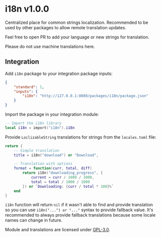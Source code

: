 # i18n v1.0.0

Centralized place for common strings localization. Recommended to be used by
other packages to allow remote translation updates.

Feel free to open PR to add your language or new strings for translation.

Please do not use machine translations here.

## Integration

Add `i18n` package to your integration package inputs:

```json
{
    "standard": 1,
    "inputs": {
        "i18n": "http://127.0.0.1:8080/packages/i18n/package.json"
    }
}
```

Import the package in your integration module:

```lua
-- Import the i18n library
local i18n = import("i18n").i18n
```

Provide `LoclizableString` translations for strings from the `locales.toml` file:

```lua
return {
    -- Simple translation
    title = i18n("download") or "Download",

    -- Translation with options
    format = function(curr, total, diff)
        return i18n("downloading_progress", {
            current = curr / 1000 / 1000,
            total = total / 1000 / 1000
        }) or `Downloading: {curr / total * 100}%`
    end
}
```

`i18n` function will return `nil` if it wasn't able to find and provide translation
so you can use `i18n("...") or "..."` syntax to provide fallback value. It's
recommended to always provide fallback translations because some locale names
can change in future.

Module and translations are licensed under [GPL-3.0](../../LICENSE).
